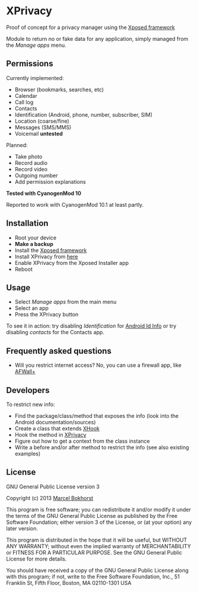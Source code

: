 XPrivacy
========

Proof of concept for a privacy manager using the [Xposed framework](http://forum.xda-developers.com/showthread.php?t=1574401)

Module to return no or fake data for any application, simply managed from the *Manage apps* menu.

Permissions
-----------

Currently implemented:

* Browser (bookmarks, searches, etc)
* Calendar
* Call log
* Contacts
* Identification (Android, phone, number, subscriber, SIM)
* Location (coarse/fine)
* Messages (SMS/MMS)
* Voicemail **untested**

Planned:

* Take photo
* Record audio
* Record video
* Outgoing number
* Add permission explanations

**Tested with CyanogenMod 10**

Reported to work with CyanogenMod 10.1 at least partly.

Installation
------------

* Root your device
* **Make a backup**
* Install the [Xposed framework](http://forum.xda-developers.com/showthread.php?t=1574401)
* Install XPrivacy from [here](http://goo.im/devs/M66B/xprivacy)
* Enable XPrivacy from the Xposed Installer app
* Reboot

Usage
-----

* Select *Manage apps* from the main menu
* Select an app
* Press the XPrivacy button

To see it in action: try disabling *Identification* for [Android Id Info](https://play.google.com/store/apps/details?id=com.bzgames.androidid)
or try disabling *contacts* for the Contacts app.

Frequently asked questions
--------------------------

* Will you restrict internet access? No, you can use a firewall app, like [AFWall+](https://play.google.com/store/apps/details?id=dev.ukanth.ufirewall)

Developers
----------

To restrict new info:

* Find the package/class/method that exposes the info (look into the Android documentation/sources)
* Create a class that extends [XHook](https://github.com/M66B/XPrivacy/blob/master/src/biz/bokhorst/xprivacy/XHook.java)
* Hook the method in [XPrivacy](https://github.com/M66B/XPrivacy/blob/master/src/biz/bokhorst/xprivacy/XPrivacy.java)
* Figure out how to get a context from the class instance
* Write a before and/or after method to restrict the info (see also existing examples)

License
-------

GNU General Public License version 3

Copyright (c) 2013 [Marcel Bokhorst](http://blog.bokhorst.biz/about/)

This program is free software; you can redistribute it and/or modify
it under the terms of the GNU General Public License as published by
the Free Software Foundation; either version 3 of the License, or
(at your option) any later version.

This program is distributed in the hope that it will be useful,
but WITHOUT ANY WARRANTY; without even the implied warranty of
MERCHANTABILITY or FITNESS FOR A PARTICULAR PURPOSE.  See the
GNU General Public License for more details.

You should have received a copy of the GNU General Public License
along with this program; if not, write to the Free Software
Foundation, Inc., 51 Franklin St, Fifth Floor, Boston, MA  02110-1301  USA
